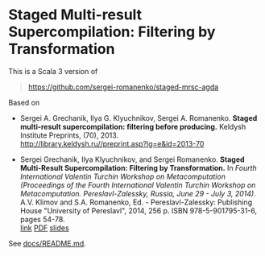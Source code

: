 # Staged Multi-result Supercompilation: Filtering by Transformation

This is a Scala 3 version of

> <https://github.com/sergei-romanenko/staged-mrsc-agda>

Based on

* Sergei A. Grechanik, Ilya G. Klyuchnikov, Sergei A. Romanenko.
__Staged multi-result supercompilation: filtering before producing.__
Keldysh Institute Preprints, (70), 2013.    
<http://library.keldysh.ru//preprint.asp?lg=e&id=2013-70>

* Sergei Grechanik, Ilya Klyuchnikov, and Sergei Romanenko.
__Staged Multi-Result Supercompilation: Filtering by Transformation.__
In *Fourth International Valentin Turchin Workshop on Metacomputation
(Proceedings of the Fourth International Valentin Turchin Workshop
on Metacomputation. Pereslavl-Zalessky, Russia, June 29 -
July 3, 2014)*.    
A.V. Klimov and S.A. Romanenko, Ed. -
Pereslavl-Zalessky: Publishing House "University of Pereslavl", 2014,
256 p. ISBN 978-5-901795-31-6, pages 54-78.    
[link](http://meta2014.pereslavl.ru/papers/papers.html)
[PDF](http://meta2014.pereslavl.ru/papers/2014_Grechanik_Klyuchnikov_Romanenko__Staged_Multi-Result_Supercompilation__Filtering_by_Transformation.pdf)
[slides](http://pat.keldysh.ru/~roman/doc/2014_Grechanik_Klyuchnikov_Romanenko__Staged_Multi-Result_Supercompilation__Filtering_by_Transformation__slides.pdf)

See [docs/README.md](docs/README.md).
